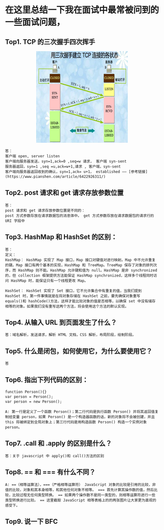# 在这里总结一下我在面试中最常被问到的一些面试问题，

## Top1. TCP 的三次握手四次挥手

<div style="text-align:center"><img width="300px" height="300px" src="img/TCP三次握手.png" style="text-align:center;margin:auto" alt="img">
</div>

```
答：
客户端 open, server listen
客户端向服务器发送，syn=1,ack=0 ,seq=w 请求， 客户端 syn-sent
服务器返回，syn=1 ,seq =u,ack=w+1,请求 , 客户端，syn-sent
客户端向服务器返回收到的确认，syn=1,ack= u+1， established —— [参考链接](https://www.pianshen.com/article/6422926311/)
```

## Top2. post 请求和 get 请求存放参数位置

```
答：
post 请求和 get 请求存放参数位置是不同的：
post 方式参数存放在请求数据包的消息体中。 get 方式参数存放在请求数据包的请求行的 URI 字段中
```

## Top3. HashMap 和 HashSet 的区别：

```
答：
定义：
HashMap： HashMap 实现了 Map 接口，Map 接口对键值对进行映射。Map 中不允许重复的键。Map 接口有两个基本的实现，HashMap 和 TreeMap。TreeMap 保存了对象的排列次序，而 HashMap 则不能。HashMap 允许键和值为 null。HashMap 是非 synchronized 的，但 collection 框架提供方法能保证 HashMap synchronized，这样多个线程同时访问 HashMap 时，能保证只有一个线程更改 Map。

HashSet： HashSet 实现了 Set 接口，它不允许集合中有重复的值，当我们提到 HashSet 时，第一件事情就是在将对象存储在 HashSet 之前，要先确保对象重写 equals()和 hashCode()方法，这样才能比较对象的值是否相等，以确保 set 中没有储存相等的对象。如果我们没有重写这两个方法，将会使用这个方法的默认实现。
```

## Top4. 从输入 URL 到页面发生了什么？

```
答：域名解析，发送请求，解析 HTML 文档，CSS 解析，布局阶段，绘制阶段。
```

## Top5. 什么是闭包，如何使用它，为什么要使用它？

```
答
```

## Top6. 指出下列代码的区别：

```
function Person(){}
var person = Person();
var person = new Person();

A: 第一行是定义了一个函数 Person()；第二行代码是执行函数 Person() 并将其返回值复制给变量 person，如果 Person() 是一个构造器函数的话，新的对象将不会被创建，并且 this 将被绑定到全局对象上；第三行代码是用构造函数 Person() 构造一个实例对象 person。
```

## Top7. .call 和 .apply 的区别是什么？

```
答：关于 javascript 中 apply()和 call()方法的区别
```

## Top8. == 和 === 有什么不同？

```
A: ==（相等运算法），===（严格相等运算符） JavaScript 对象的比较是引用的比较，非值的比较，对象和其本身相等，和其他任何对象不相等。 === 首先计算其操作数的值，然后比较，比较过程无任何类型转换。 == 如果两个操作数不是同一类型的，则相等运算符进行一些类型转换进行比较。 == 这里截取 JavaScript 相等表格上的的两张图片让大家更为直观的感受下。
```

## Top9. 说一下 BFC
